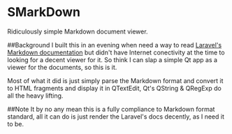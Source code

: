 SMarkDown
=========

Ridiculously simple Markdown document viewer.

##Background
I built this in an evening when need a way to read [Laravel's Markdown documentation](https://github.com/laravel/docs) but didn't have Internet conectivity at the time to looking for a decent viewer for it.
So think I can slap a simple Qt app as a viewer for the documents, so this is it.

Most of what it did is just simply parse the Markdown format and convert it to HTML fragments and display it in QTextEdit, Qt's QString & QRegExp do all the heavy lifting.

##Note
It by no any mean this is a fully compliance to Markdown format standard, all it can do is just render the Laravel's docs decently, as I need it to be.
